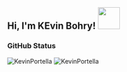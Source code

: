<h2> Hi, I'm KEvin Bohry! <img src="https://giphy.com/embed/ln7H1lriqCTYvkvGnb" width="50"></h2>


### GitHub Status

<img align="center" style="margin-right: 5px;" src="https://github-readme-stats.vercel.app/api?username=kevinportella&show_icons=true&theme=dark" alt="KevinPortella" /><img align="center" src="https://github-readme-stats.vercel.app/api/top-langs/?username=KevinPortella&layout=compact&theme=dark" alt="KevinPortella" />

<!--
**kevinportella/kevinportella** is a ✨ _special_ ✨ repository because its `README.md` (this file) appears on your GitHub profile.

Here are some ideas to get you started:

- 🔭 I’m currently working on ...
- 🌱 I’m currently learning ...
- 👯 I’m looking to collaborate on ...
- 🤔 I’m looking for help with ...
- 💬 Ask me about ...
- 📫 How to reach me: ...
- 😄 Pronouns: ...
- ⚡ Fun fact: ...
-->

